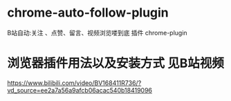 # chrome-auto-follow-plugin
B站自动:关注 、点赞、留言、视频浏览喽到底 插件 chrome-plugin
# 浏览器插件用法以及安装方式 见B站视频
https://www.bilibili.com/video/BV168411R736/?vd_source=ee2a7a56a9afcb06acac540b18419096

